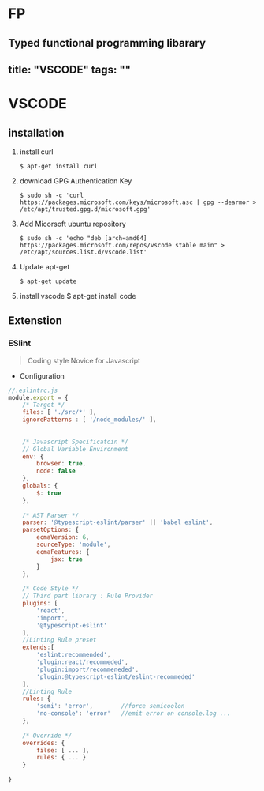 # FP
Typed functional programming libarary 
---
title: "VSCODE"
tags: ""
---

# VSCODE

## installation

1.  install curl

        $ apt-get install curl


2.  download GPG Authentication Key

        $ sudo sh -c 'curl https://packages.microsoft.com/keys/microsoft.asc | gpg --dearmor > /etc/apt/trusted.gpg.d/microsoft.gpg'

3.  Add Micorsoft ubuntu repository

        $ sudo sh -c 'echo "deb [arch=amd64] https://packages.microsoft.com/repos/vscode stable main" > /etc/apt/sources.list.d/vscode.list'

4.  Update apt-get

        $ apt-get update

5.  install vscode
    	$ apt-get install code

## Extenstion

### ESlint

> Coding style Novice for Javascript 

-   Configuration

```js
//.eslintrc.js
module.export = {
	/* Target */
    files: [ './src/*' ],
    ignorePatterns : [ '/node_modules/' ],
    
    
	/* Javascript Specificatoin */
	// Global Variable Environment
    env: {
    	browser: true,
        node: false
    },
    globals: {
    	$: true
    },
    
    /* AST Parser */
    parser: '@typescript-eslint/parser' || 'babel eslint',
    parsetOptions: {
    	ecmaVersion: 6,
        sourceType: 'module',
        ecmaFeatures: {
        	jsx: true
        }
    },
    
	/* Code Style */
    // Third part library : Rule Provider
    plugins: [
        'react',
    	'import',
        '@typescript-eslint'
    ],
    //Linting Rule preset
    extends:[
        'eslint:recommended',
        'plugin:react/recommeded',
        'plugin:import/recommeneded',
        'plugin:@typescript-eslint/eslint-recommeded'
    ],  
    //Linting Rule
    rules: {
		'semi': 'error',		//force semicoolon
        'no-console': 'error'   //emit error on console.log ...
	},
    
    /* Override */
    overrides: {
    	filse: [ ... ],
        rules: { ... }
    }
    
}

```

